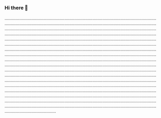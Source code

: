 ### Hi there 👋

..................................................................................................................................................................................................................................................................................................................................................................................................................................................................................................................................................................................................................................................................................................................................................................................................................................................................................................................................................................................................................................................................................................................................................................................................................................................................................................................................................................................................................................................................................................................................................................................................................................................................................................................................................................................................................................................................................................................................................................................................................................................................................................................................................................................................................................................................................................................................................................